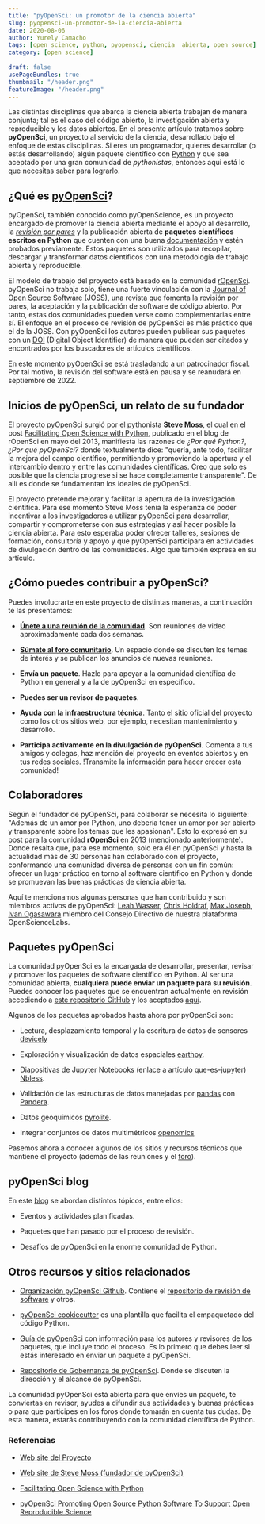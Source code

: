 ```yaml
---
title: "pyOpenSci: un promotor de la ciencia abierta"
slug: pyopensci-un-promotor-de-la-ciencia-abierta
date: 2020-08-06
author: Yurely Camacho
tags: [open science, python, pyopensci, ciencia  abierta, open source]
category: [open science]
 
draft: false
usePageBundles: true
thumbnail: "/header.png"
featureImage: "/header.png"
---
```



<!-- # pyOpenSci: un promotor de la ciencia abierta -->
<!-- **Por Yurely Camacho** -->



Las distintas disciplinas que abarca la ciencia abierta trabajan de
manera conjunta; tal es el caso del código abierto, la investigación
abierta y reproducible y los datos abiertos. En el presente artículo
tratamos sobre **pyOpenSci**, un proyecto al servicio de la ciencia,
desarrollado bajo el enfoque de estas disciplinas. Si eres un
programador, quieres desarrollar (o estás desarrollando) algún paquete
científico con
[Python](https://opensciencelabs.org/blog/0011-10razonesparausarpython/razones-para-usar-python-en-tu-proximo-proyecto-de-investigacion/)
y que sea aceptado por una gran comunidad de *pythonistas*, entonces
aquí está lo que necesitas saber para lograrlo.

<!-- TEASER_END -->

## ¿Qué es [pyOpenSci](https://www.pyopensci.org/)?

pyOpenSci, también conocido como pyOpenScience, es un proyecto encargado
de promover la ciencia abierta mediante el apoyo al desarrollo, la
[*revisión por
pares*](https://es.wikipedia.org/wiki/Revisi%C3%B3n_por_pares) y la
publicación abierta de **paquetes científicos escritos en Python** que
cuenten con una buena
[documentación](https://opensciencelabs.org/blog/0031-documentacion_cienciaabierta/como-documentar-tu-proyecto-de-ciencia-abierta/)
y estén probados previamente. Estos paquetes son utilizados para
recopilar, descargar y transformar datos científicos con una metodología
de trabajo abierta y reproducible.

El modelo de trabajo del proyecto está basado en la comunidad
[rOpenSci](https://ropensci.org/). pyOpenSci no trabaja solo, tiene una
fuerte vinculación con la [Journal of Open Source Software
(JOSS)](https://joss.theoj.org/), una revista que fomenta la revisión
por pares, la aceptación y la publicación de software de código abierto.
Por tanto, estas dos comunidades pueden verse como complementarias entre
sí. El enfoque en el proceso de revisión de pyOpenSci es más práctico
que el de la JOSS. Con pyOpenSci los autores pueden publicar sus
paquetes con un [DOI](https://www.doi.org/) (Digital Object Identifier)
de manera que puedan ser citados y encontrados por los buscadores de
artículos científicos.

En este momento pyOpenSci se está trasladando a un patrocinador fiscal.
Por tal motivo, la revisión del software está en pausa y se reanudará en
septiembre de 2022.

## Inicios de pyOpenSci, un relato de su fundador

El proyecto pyOpenSci surgió por el pythonista [**Steve
Moss**](https://about.me/gawbul), el cual en el post [Facilitating Open
Science with Python](https://ropensci.org/blog/2013/05/16/pyopensci/),
publicado en el blog de rOpenSci en mayo del 2013, manifiesta las
razones de *¿Por qué Python?*, *¿Por qué pyOpenSci?* donde textualmente
dice: "quería, ante todo, facilitar la mejora del campo científico,
permitiendo y promoviendo la apertura y el intercambio dentro y entre
las comunidades científicas. Creo que solo es posible que la ciencia
progrese si se hace completamente transparente". De allí es donde se
fundamentan los ideales de pyOpenSci.

El proyecto pretende mejorar y facilitar la apertura de la investigación
científica. Para ese momento Steve Moss tenía la esperanza de poder
incentivar a los investigadores a utilizar pyOpenSci para desarrollar,
compartir y comprometerse con sus estrategias y así hacer posible la
ciencia abierta. Para esto esperaba poder ofrecer talleres, sesiones de
formación, consultoría y apoyo y que pyOpenSci participara en
actividades de divulgación dentro de las comunidades. Algo que también
expresa en su artículo.

## ¿Cómo puedes contribuir a pyOpenSci?

Puedes involucrarte en este proyecto de distintas maneras, a
continuación te las presentamos:

- [**Únete a una reunión de la
  comunidad**](https://www.pyopensci.org/#community-meetings). Son
  reuniones de video aproximadamente cada dos semanas.

- [**Súmate al foro comunitario**](https://pyopensci.discourse.group/).
  Un espacio donde se discuten los temas de interés y se publican los
  anuncios de nuevas reuniones.

- **Envía un paquete**. Hazlo para apoyar a la comunidad científica de
  Python en general y a la de pyOpenSci en específico.

- **Puedes ser un revisor de paquetes**.

- **Ayuda con la infraestructura técnica**. Tanto el sitio oficial del
  proyecto como los otros sitios web, por ejemplo, necesitan
  mantenimiento y desarrollo.

- **Participa activamente en la divulgación de pyOpenSci**. Comenta a
  tus amigos y colegas, haz mención del proyecto en eventos abiertos y
  en tus redes sociales. !Transmite la información para hacer crecer
  esta comunidad!

## Colaboradores

Según el fundador de pyOpenSci, para colaborar se necesita lo siguiente:
"Además de un amor por Python, uno debería tener un amor por ser abierto
y transparente sobre los temas que les apasionan". Esto lo expresó en su
post para la comunidad **rOpenSci** en 2013 (mencionado anteriormente).
Donde resalta que, para ese momento, solo era él en pyOpenSci y hasta la
actualidad más de 30 personas han colaborado con el proyecto,
conformando una comunidad diversa de personas con un fin común: ofrecer
un lugar práctico en torno al software científico en Python y donde se
promuevan las buenas prácticas de ciencia abierta.

Aquí te mencionamos algunas personas que han contribuido y son miembros
activos de pyOpenSci: [Leah Wasser](https://github.com/lwasser), [Chris
Holdraf](https://github.com/choldgraf), [Max
Joseph](https://github.com/mbjoseph), [Ivan
Ogasawara](https://github.com/xmnlab) miembro del Consejo Directivo de
nuestra plataforma OpenScienceLabs.

## Paquetes pyOpenSci

La comunidad pyOpenSci es la encargada de desarrollar, presentar,
revisar y promover los paquetes de software científico en Python. Al ser
una comunidad abierta, **cualquiera puede enviar un paquete para su
revisión**. Puedes conocer los paquetes que se encuentran actualmente en
revisión accediendo a [este repositorio
GitHub](https://github.com/pyOpenSci/software-review/issues) y los
aceptados [aquí](https://www.pyopensci.org/python-packages/).

Algunos de los paquetes aprobados hasta ahora por pyOpenSci son:

- Lectura, desplazamiento temporal y la escritura de datos de sensores
  [devicely](https://github.com/hpi-dhc/devicely)

- Exploración y visualización de datos espaciales
  [earthpy](https://github.com/earthlab/earthpy).

- Diapositivas de Jupyter Notebooks (enlace a artículo que-es-jupyter)
  [Nbless](https://github.com/py4ds/nbless).

- Validación de las estructuras de datos manejadas por
  [pandas](https://pandas.pydata.org/) con
  [Pandera](https://github.com/pandera-dev/pandera).

- Datos geoquímicos
  [pyrolite](https://github.com/morganjwilliams/pyrolite).

- Integrar conjuntos de datos multimétricos
  [openomics](https://github.com/BioMeCIS-Lab/OpenOmics)

Pasemos ahora a conocer algunos de los sitios y recursos técnicos que
mantiene el proyecto (además de las reuniones y el
[foro](https://pyopensci.discourse.group/)).

## pyOpenSci blog

En este [blog](https://www.pyopensci.org/blog/) se abordan distintos
tópicos, entre ellos:

- Eventos y actividades planificadas.

- Paquetes que han pasado por el proceso de revisión.

- Desafíos de pyOpenSci en la enorme comunidad de Python.

## Otros recursos y sitios relacionados

- [Organización pyOpenSci Github](https://github.com/pyOpenSci).
  Contiene el [repositorio de revisión de
  software](https://github.com/pyOpenSci/software-review) y otros.

- [pyOpenSci
  cookiecutter](https://cookiecutter-pyopensci.readthedocs.io/en/latest/)
  es una plantilla que facilita el empaquetado del código Python.

- [Guía de
  pyOpenSci](https://www.pyopensci.org/contributing-guide/intro) con
  información para los autores y revisores de los paquetes, que incluye
  todo el proceso. Es lo primero que debes leer si estás interesado en
  enviar un paquete a pyOpenSci.

- [Repositorio de Gobernanza de
  pyOpenSci](https://github.com/pyOpenSci/governance). Donde se discuten
  la dirección y el alcance de pyOpenSci.

La comunidad pyOpenSci está abierta para que envíes un paquete, te
conviertas en revisor, ayudes a difundir sus actividades y buenas
prácticas o para que participes en los foros donde tomarán en cuenta tus
dudas. De esta manera, estarás contribuyendo con la comunidad científica
de Python.

### Referencias

- [Web site del Proyecto](https://www.pyopensci.org/)

- [Web site de Steve Moss (fundador de
  pyOpenSci)](https://about.me/gawbul)

- [Facilitating Open Science with
  Python](https://ropensci.org/blog/2013/05/16/pyopensci/)

- [pyOpenSci Promoting Open Source Python Software To Support Open
  Reproducible
  Science](https://ui.adsabs.harvard.edu/abs/2019AGUFMNS21A..13W/abstract)
